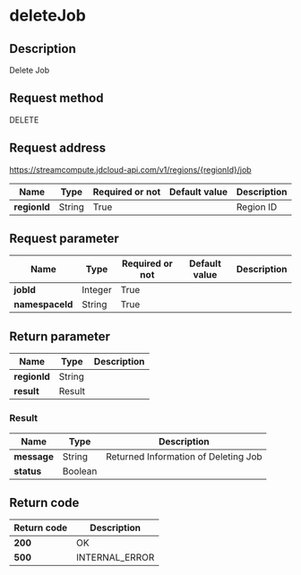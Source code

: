 # deleteJob


## Description
Delete Job

## Request method
DELETE

## Request address
https://streamcompute.jdcloud-api.com/v1/regions/{regionId}/job

|Name|Type|Required or not|Default value|Description|
|---|---|---|---|---|
|**regionId**|String|True||Region ID|

## Request parameter
|Name|Type|Required or not|Default value|Description|
|---|---|---|---|---|
|**jobId**|Integer|True|||
|**namespaceId**|String|True|||


## Return parameter
|Name|Type|Description|
|---|---|---|
|**regionId**|String||
|**result**|Result||


### Result
|Name|Type|Description|
|---|---|---|
|**message**|String|Returned Information of Deleting Job|
|**status**|Boolean||

## Return code
|Return code|Description|
|---|---|
|**200**|OK|
|**500**|INTERNAL_ERROR                   |
